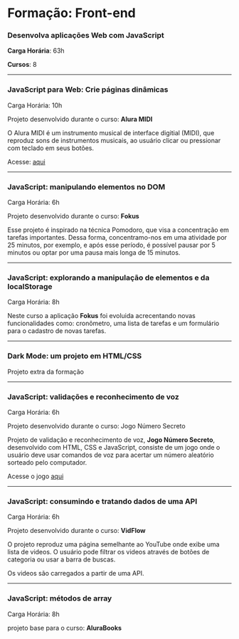# Formação: Front-end 
### Desenvolva aplicações Web com JavaScript

**Carga Horária**: 63h

**Cursos**: 8

---

### JavaScript para Web: Crie páginas dinâmicas
Carga Horária: 10h

Projeto desenvolvido durante o curso: **Alura MIDI**

O Alura MIDI é um instrumento musical de interface digitial (MIDI), que reproduz sons de instrumentos musicais, ao usuário clicar ou pressionar com teclado em seus botões.

Acesse: [aqui](https://alura-midi-seven-henna.vercel.app/)

---

### JavaScript: manipulando elementos no DOM
Carga Horária: 6h

Projeto desenvolvido durante o curso: **Fokus**

Esse projeto é inspirado na técnica Pomodoro, que visa a concentração em tarefas importantes. Dessa forma, concentramo-nos em uma atividade por 25 minutos, por exemplo, e após esse período, é possível pausar por 5 minutos ou optar por uma pausa mais longa de 15 minutos.

---

### JavaScript: explorando a manipulação de elementos e da localStorage
Carga Horária: 8h

Neste curso a aplicação **Fokus** foi evoluida acrecentando novas funcionalidades como: cronômetro, uma lista de tarefas e um formulário para o cadastro de novas tarefas.

---

### Dark Mode: um projeto em HTML/CSS
Projeto extra da formação

---

### JavaScript: validações e reconhecimento de voz
Carga Horária: 6h

Projeto desenvolvido durante o curso: Jogo Número Secreto

Projeto de validação e reconhecimento de voz, **Jogo Número Secreto**, desenvolvido com HTML, CSS e JavaScript, consiste de um jogo onde o usuário deve usar comandos de voz para acertar um número aleatório sorteado pelo computador.

Acesse o jogo [aqui](https://jogo-numero-secreto-six-mu.vercel.app/)

---

### JavaScript: consumindo e tratando dados de uma API
Carga Horária: 6h

Projeto desenvolvido durante o curso: **VidFlow**

O projeto reproduz uma página semelhante ao YouTube onde exibe uma lista de videos. O usuário pode filtrar os videos através de botões de categoria ou usar a barra de buscas. 

Os videos são carregados a partir de uma API.

---

### JavaScript: métodos de array

Carga Horária: 8h

projeto base para o curso: **AluraBooks**

